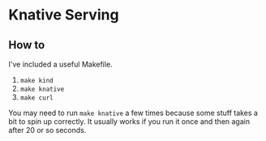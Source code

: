 # Knative Serving

## How to

I've included a useful Makefile.

1. `make kind`
2. `make knative`
3. `make curl`

You may need to run `make knative` a few times because some stuff takes a bit to spin up correctly. It usually works if you run it once and then again after 20 or so seconds.
